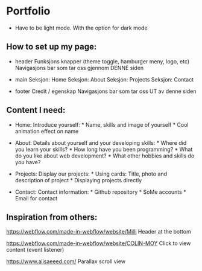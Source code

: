 # Portfolio 

- Have to be light mode. With the option for dark mode

## How to set up my page:

- header
   Funksjons knapper (theme toggle, hamburger meny, logo, etc)
   Navigasjons bar som tar oss gjennom DENNE siden

- main
   Seksjon: Home
   Seksjon: About
   Seksjon: Projects
   Seksjon: Contact

- footer
   Credit / egenskap
   Navigasjons bar som tar oss UT av denne siden

## Content I need:

- Home:
   Introduce yourself:
      * Name, skills and image of yourself
      * Cool animation effect on name

- About:
   Details about yourself and your developing skills:
      * Where did you learn your skills?
      * How long have you been programming?
      * What do you like about web development?
      * What other hobbies and skills do you have?

- Projects:
   Display our projects:
      * Using cards: Title, photo and description of project
      * Displaying projects directly

- Contact:
   Contact information:
      * Github repository
      * SoMe accounts
      * Email for contact


## Inspiration from others:

https://webflow.com/made-in-webflow/website/Milli
   Header at the bottom

https://webflow.com/made-in-webflow/website/COLIN-MOY
   Click to view content (event listener)

https://www.alisaeeed.com/
   Parallax scroll view